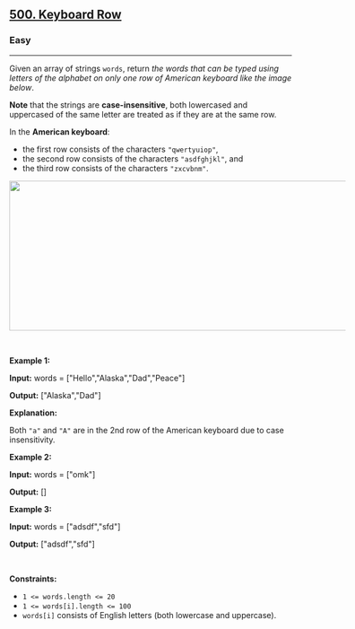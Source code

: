 <h2><a href="https://leetcode.com/problems/keyboard-row/?envType=problem-list-v2&envId=array&difficulty=EASY">500. Keyboard Row</a></h2><h3>Easy</h3><hr><p>Given an array of strings <code>words</code>, return <em>the words that can be typed using letters of the alphabet on only one row of American keyboard like the image below</em>.</p>

<p><strong>Note</strong> that the strings are <strong>case-insensitive</strong>, both lowercased and uppercased of the same letter are treated as if they are at the same row.</p>

<p>In the <strong>American keyboard</strong>:</p>

<ul>
	<li>the first row consists of the characters <code>&quot;qwertyuiop&quot;</code>,</li>
	<li>the second row consists of the characters <code>&quot;asdfghjkl&quot;</code>, and</li>
	<li>the third row consists of the characters <code>&quot;zxcvbnm&quot;</code>.</li>
</ul>
<img alt="" src="https://assets.leetcode.com/uploads/2018/10/12/keyboard.png" style="width: 800px; max-width: 600px; height: 267px;" />
<p>&nbsp;</p>
<p><strong class="example">Example 1:</strong></p>

<div class="example-block">
<p><strong>Input:</strong> <span class="example-io">words = [&quot;Hello&quot;,&quot;Alaska&quot;,&quot;Dad&quot;,&quot;Peace&quot;]</span></p>

<p><strong>Output:</strong> <span class="example-io">[&quot;Alaska&quot;,&quot;Dad&quot;]</span></p>

<p><strong>Explanation:</strong></p>

<p>Both <code>&quot;a&quot;</code> and <code>&quot;A&quot;</code> are in the 2nd row of the American keyboard due to case insensitivity.</p>
</div>

<p><strong class="example">Example 2:</strong></p>

<div class="example-block">
<p><strong>Input:</strong> <span class="example-io">words = [&quot;omk&quot;]</span></p>

<p><strong>Output:</strong> <span class="example-io">[]</span></p>
</div>

<p><strong class="example">Example 3:</strong></p>

<div class="example-block">
<p><strong>Input:</strong> <span class="example-io">words = [&quot;adsdf&quot;,&quot;sfd&quot;]</span></p>

<p><strong>Output:</strong> <span class="example-io">[&quot;adsdf&quot;,&quot;sfd&quot;]</span></p>
</div>

<p>&nbsp;</p>
<p><strong>Constraints:</strong></p>

<ul>
	<li><code>1 &lt;= words.length &lt;= 20</code></li>
	<li><code>1 &lt;= words[i].length &lt;= 100</code></li>
	<li><code>words[i]</code> consists of English letters (both lowercase and uppercase).&nbsp;</li>
</ul>

